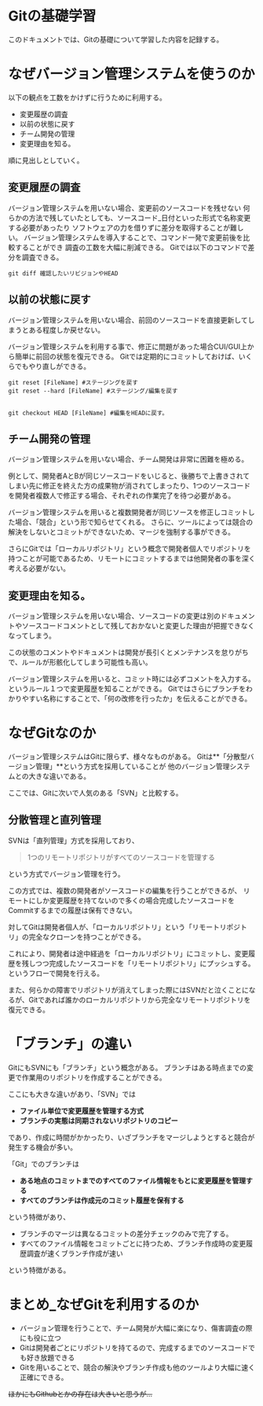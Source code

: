 # Gitの基礎学習
このドキュメントでは、Gitの基礎について学習した内容を記録する。

# なぜバージョン管理システムを使うのか

以下の観点を工数をかけずに行うために利用する。

- 変更履歴の調査
- 以前の状態に戻す
- チーム開発の管理
- 変更理由を知る。

順に見出しとしていく。

## 変更履歴の調査

バージョン管理システムを用いない場合、変更前のソースコードを残せない
何らかの方法で残していたとしても、ソースコード_日付といった形式で名称変更する必要があったり
ソフトウェアの力を借りずに差分を取得することが難しい。
バージョン管理システムを導入することで、コマンド一発で変更前後を比較することができ
調査の工数を大幅に削減できる。
Gitでは以下のコマンドで差分を調査できる。

```
git diff 確認したいリビジョンやHEAD
```

## 以前の状態に戻す
バージョン管理システムを用いない場合、前回のソースコードを直接更新してしまうとある程度しか戻せない。

バージョン管理システムを利用する事で、修正に問題があった場合CUI/GUI上から簡単に前回の状態を復元できる。
Gitでは定期的にコミットしておけば、いくらでもやり直しができる。

```
git reset [FileName] #ステージングを戻す
git reset --hard [FileName] #ステージング/編集を戻す


git checkout HEAD [FileName] #編集をHEADに戻す。

```

## チーム開発の管理

バージョン管理システムを用いない場合、チーム開発は非常に困難を極める。

例として、開発者AとBが同じソースコードをいじると、後勝ちで上書きされてしまい先に修正を終えた方の成果物が消されてしまったり、1つのソースコードを開発者複数人で修正する場合、それぞれの作業完了を待つ必要がある。

バージョン管理システムを用いると複数開発者が同じソースを修正しコミットした場合、「競合」という形で知らせてくれる。
さらに、ツールによっては競合の解決をしないとコミットができないため、マージを強制する事ができる。

さらにGitでは「ローカルリポジトリ」という概念で開発者個人でリポジトリを持つことが可能であるため、リモートにコミットするまでは他開発者の事を深く考える必要がない。

## 変更理由を知る。
バージョン管理システムを用いない場合、ソースコードの変更は別のドキュメントやソースコードコメントとして残しておかないと変更した理由が把握できなくなってしまう。

この状態のコメントやドキュメントは開発が長引くとメンテナンスを怠りがちで、ルールが形骸化してしまう可能性も高い。

バージョン管理システムを用いると、コミット時には必ずコメントを入力する。というルール１つで変更履歴を知ることができる。
Gitではさらにブランチをわかりやすい名称にすることで、「何の改修を行ったか」を伝えることができる。

# なぜGitなのか
バージョン管理システムはGitに限らず、様々なものがある。
Gitは**「分散型バージョン管理」**という方式を採用していることが
他のバージョン管理システムとの大きな違いである。

ここでは、Gitに次いで人気のある「SVN」と比較する。

## 分散管理と直列管理
SVNは「直列管理」方式を採用しており、

> 1つのリモートリポジトリがすべてのソースコードを管理する

という方式でバージョン管理を行う。

この方式では、複数の開発者がソースコードの編集を行うことができるが、
リモートにしか変更履歴を持てないので多くの場合完成したソースコードをCommitするまでの履歴は保有できない。

対してGitは開発者個人が、「ローカルリポジトリ」という「リモートリポジトリ」の完全なクローンを持つことができる。

これにより、開発者は途中経過を「ローカルリポジトリ」にコミットし、変更履歴を残しつつ完成したソースコードを「リモートリポジトリ」にプッシュする。
というフローで開発を行える。

また、何らかの障害でリポジトリが消えてしまった際にはSVNだと泣くことになるが、Gitであれば誰かのローカルリポジトリから完全なリモートリポジトリを復元できる。

# 「ブランチ」の違い
GitにもSVNにも「ブランチ」という概念がある。
ブランチはある時点までの変更で作業用のリポジトリを作成することができる。

ここにも大きな違いがあり、「SVN」では

- **ファイル単位で変更履歴を管理する方式**
- **ブランチの実態は同期されないリポジトリのコピー**

であり、作成に時間がかかったり、いざブランチをマージしようとすると競合が発生する機会が多い。

「Git」でのブランチは

- **ある地点のコミットまでのすべてのファイル情報をもとに変更履歴を管理する**
- **すべてのブランチは作成元のコミット履歴を保有する**

という特徴があり、

- ブランチのマージは異なるコミットの差分チェックのみで完了する。
- すべてのファイル情報をコミットごとに持つため、ブランチ作成時の変更履歴調査が速くブランチ作成が速い

という特徴がある。

# まとめ_なぜGitを利用するのか

- バージョン管理を行うことで、チーム開発が大幅に楽になり、傷害調査の際にも役に立つ
- Gitは開発者ごとにリポジトリを持てるので、完成するまでのソースコードでも好き放題できる
- Gitを用いることで、競合の解決やブランチ作成も他のツールより大幅に速く正確にできる。

~~ほかにもGithubとかの存在は大きいと思うが…~~